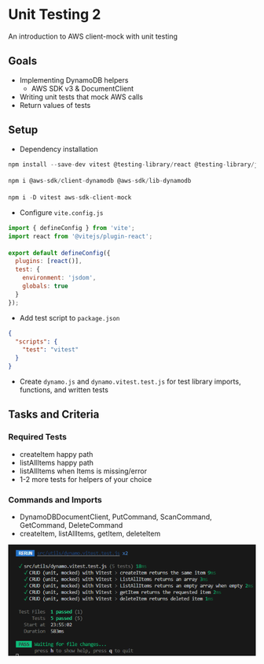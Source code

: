 # Unit Testing 2

An introduction to AWS client-mock with unit testing

## Goals

- Implementing DynamoDB helpers
  - AWS SDK v3 & DocumentClient
- Writing unit tests that mock AWS calls
- Return values of tests

## Setup

- Dependency installation

``` javascript
npm install --save-dev vitest @testing-library/react @testing-library/jest-dom jsdom

npm i @aws-sdk/client-dynamodb @aws-sdk/lib-dynamodb

npm i -D vitest aws-sdk-client-mock
```

- Configure `vite.config.js`

``` javascript
import { defineConfig } from 'vite';
import react from '@vitejs/plugin-react';

export default defineConfig({
  plugins: [react()],
  test: {
    environment: 'jsdom',
    globals: true
  }
});
```


- Add test script to `package.json`

``` JSON
{
  "scripts": {
    "test": "vitest"
  }
}
```

- Create `dynamo.js` and `dynamo.vitest.test.js` for test library imports, functions, and written tests

## Tasks and Criteria

### Required Tests

- createItem happy path
- listAllItems happy path
- listAllItems when Items is missing/error
- 1-2 more tests for helpers of your choice

### Commands and Imports

- DynamoDBDocumentClient, PutCommand, ScanCommand, GetCommand, DeleteCommand
- createItem, listAllItems, getItem, deleteItem

![test results](unit-testing-2.png)